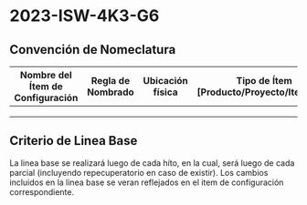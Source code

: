 # 2023-ISW-4K3-G6

## Convención de Nomeclatura

| Nombre del Ítem de Configuración | Regla de Nombrado | Ubicación física | Tipo de Ítem [Producto/Proyecto/Iteración] |
|----------------------------------|-------------------|------------------|--------------------------------------------|
|                                  |                   |                  |                                            |
|                                  |                   |                  |                                            |
|                                  |                   |                  |                                            |

## Criterio de Linea Base
La linea base se realizará luego de cada híto, en la cual, será luego de cada parcial (incluyendo repecuperatorio en caso de existir). Los cambios incluidos en la linea base se veran reflejados en el item de configuración correspondiente.
